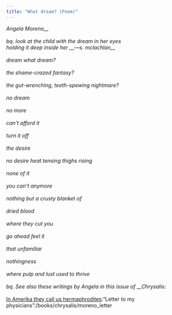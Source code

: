 ```yaml
---
title: "What dream? (Poem)"
---
```


_Angela Moreno\_\_<br><br>bq. look at the child with the dream in her eyes<br>holding it deep inside her \_\_&#8212;s. mclachlan\_\_<br><br>dream what dream?<br><br>the shame-crazed fantasy?<br><br>the gut-wrenching, teeth-spewing nightmare?<br><br>no dream<br><br>no more<br><br>can&#8217;t afford it<br><br>turn it off<br><br>the desire<br><br>no desire heat tensing thighs rising<br><br>none of it<br><br>you can&#8217;t anymore<br><br>nothing but a crusty blanket of<br><br>dried blood<br><br>where they cut you<br><br>go ahead feel it<br><br>that unfamiliar<br><br>nothingness<br><br>where pulp and lust used to thrive<br><br>bq. See also these writings by Angela in this issue of \_\_Chrysalis:_  
<br>[In Amerika they call us hermaphrodites][1]:&#8220;Letter to my physicians&#8221;:/books/chrysalis/moreno_letter<br>

 [1]: /books/chrysalis/moreno%5CntextileRef%3A16527706965d852b4de24d3%3AlinkStartMarker